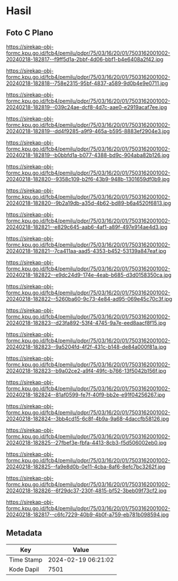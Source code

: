 # Hasil

## Foto C Plano

https://sirekap-obj-formc.kpu.go.id/fcb4/pemilu/pdpr/75/03/16/20/01/7503162001002-20240218-182817--f9ff5d1a-2bbf-4d06-bbf1-b4e6408a2f42.jpg

https://sirekap-obj-formc.kpu.go.id/fcb4/pemilu/pdpr/75/03/16/20/01/7503162001002-20240218-182818--758e2315-95bf-4837-a589-9d0b4e9e0711.jpg

https://sirekap-obj-formc.kpu.go.id/fcb4/pemilu/pdpr/75/03/16/20/01/7503162001002-20240218-182819--039c24ae-dcf8-4d7c-aae0-e2919acaf7ee.jpg

https://sirekap-obj-formc.kpu.go.id/fcb4/pemilu/pdpr/75/03/16/20/01/7503162001002-20240218-182819--dd4f9285-a9f9-465a-b595-8883ef2904e3.jpg

https://sirekap-obj-formc.kpu.go.id/fcb4/pemilu/pdpr/75/03/16/20/01/7503162001002-20240218-182819--b0bbfd1a-b077-4388-bd9c-904aba82b126.jpg

https://sirekap-obj-formc.kpu.go.id/fcb4/pemilu/pdpr/75/03/16/20/01/7503162001002-20240218-182820--9358c109-b2f6-43b9-948b-1301659df0b9.jpg

https://sirekap-obj-formc.kpu.go.id/fcb4/pemilu/pdpr/75/03/16/20/01/7503162001002-20240218-182820--9b2a19db-a35d-4b62-bd89-b6a4520f6813.jpg

https://sirekap-obj-formc.kpu.go.id/fcb4/pemilu/pdpr/75/03/16/20/01/7503162001002-20240218-182821--e829c645-aab6-4af1-a89f-497e914ae4d3.jpg

https://sirekap-obj-formc.kpu.go.id/fcb4/pemilu/pdpr/75/03/16/20/01/7503162001002-20240218-182821--7ca411aa-aad5-4353-b452-53139a847eaf.jpg

https://sirekap-obj-formc.kpu.go.id/fcb4/pemilu/pdpr/75/03/16/20/01/7503162001002-20240218-182822--e9dc24d9-174e-4eab-b685-d3d0158350ca.jpg

https://sirekap-obj-formc.kpu.go.id/fcb4/pemilu/pdpr/75/03/16/20/01/7503162001002-20240218-182822--5260ba60-9c73-4e84-ad95-069e45c70c3f.jpg

https://sirekap-obj-formc.kpu.go.id/fcb4/pemilu/pdpr/75/03/16/20/01/7503162001002-20240218-182823--d23fa892-53f4-4745-9a7e-eed8aacf8f15.jpg

https://sirekap-obj-formc.kpu.go.id/fcb4/pemilu/pdpr/75/03/16/20/01/7503162001002-20240218-182823--9a5204fd-4f2f-431c-b148-de84a000f81a.jpg

https://sirekap-obj-formc.kpu.go.id/fcb4/pemilu/pdpr/75/03/16/20/01/7503162001002-20240218-182823--b9a02ce2-a9f4-49fc-b766-13f5042b156f.jpg

https://sirekap-obj-formc.kpu.go.id/fcb4/pemilu/pdpr/75/03/16/20/01/7503162001002-20240218-182824--81af0599-fe7f-40f9-bb2e-e91f04256267.jpg

https://sirekap-obj-formc.kpu.go.id/fcb4/pemilu/pdpr/75/03/16/20/01/7503162001002-20240218-182824--3bb4cd15-6c8f-4b9a-9a68-4daccfb58126.jpg

https://sirekap-obj-formc.kpu.go.id/fcb4/pemilu/pdpr/75/03/16/20/01/7503162001002-20240218-182825--27fbef3e-fbfa-4413-8cb3-f5d506002eb0.jpg

https://sirekap-obj-formc.kpu.go.id/fcb4/pemilu/pdpr/75/03/16/20/01/7503162001002-20240218-182825--fa9e8d0b-0e11-4cba-8af6-8efc7bc3262f.jpg

https://sirekap-obj-formc.kpu.go.id/fcb4/pemilu/pdpr/75/03/16/20/01/7503162001002-20240218-182826--6f29dc37-230f-4815-bf52-3beb09f73cf2.jpg

https://sirekap-obj-formc.kpu.go.id/fcb4/pemilu/pdpr/75/03/16/20/01/7503162001002-20240218-182817--c6fc7229-40b9-4b0f-a759-eb781b098594.jpg


## Metadata

| Key        | Value               |
| ---------- | ------------------- |
| Time Stamp | 2024-02-19 06:21:02 |
| Kode Dapil | 7501                |



